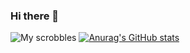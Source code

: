 ### Hi there 👋
![My scrobbles](https://lastfm-recently-played.vercel.app/api?user=Akasiek)
[![Anurag's GitHub stats](https://github-readme-stats.vercel.app/api?username=Akasiek&show_icons=true&theme=shades-of-purple)](https://github.com/anuraghazra/github-readme-stats)
<!--
**Akasiek/Akasiek** is a ✨ _special_ ✨ repository because its `README.md` (this file) appears on your GitHub profile.

Here are some ideas to get you started:

- 🔭 I’m currently working on ...
- 🌱 I’m currently learning ...
- 👯 I’m looking to collaborate on ...
- 🤔 I’m looking for help with ...
- 💬 Ask me about ...
- 📫 How to reach me: ...
- 😄 Pronouns: ...
- ⚡ Fun fact: ...
-->
